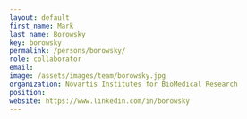 ```yaml
---
layout: default
first_name: Mark
last_name: Borowsky
key: borowsky 
permalink: /persons/borowsky/
role: collaborator
email: 
image: /assets/images/team/borowsky.jpg
organization: Novartis Institutes for BioMedical Research
position: 
website: https://www.linkedin.com/in/borowsky
---
```

